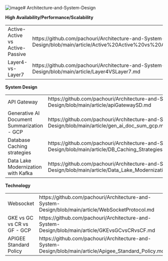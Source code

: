 ![image](https://github.com/user-attachments/assets/41a971a5-6c5f-4015-9a1b-8966d28b8b32)# Architecture-and-System-Design

  <b>High Availability/Performance/Scalability</b>
   <table>
        <tr><td>Active-Active vs Active-Passive</td><td>https://github.com/pachouri/Architecture-and-System-Design/blob/main/article/Active%20Active%20vs%20Active%20Passive.md</td></tr>
           <tr><td>Layer4-vs-Layer7</td><td>https://github.com/pachouri/Architecture-and-System-Design/blob/main/article/Layer4VSLayer7.md</td></tr>
  </table>
 <b>System Design</b>
   <table>
        <tr><td>API Gateway</td><td>https://github.com/pachouri/Architecture-and-System-Design/blob/main/article/apiGatewaySD.md</td></tr>
         <tr><td>Generative AI Document Summarization - GCP </td><td>https://github.com/pachouri/Architecture-and-System-Design/blob/main/article/gen_ai_doc_sum_gcp.md</td></tr>
         <tr><td>Database Caching strategies</td><td>https://github.com/pachouri/Architecture-and-System-Design/blob/main/article/DB_Caching_Strategies.md</td></tr>
          <tr><td>Data Lake Modernization with Kafka </td><td>https://github.com/pachouri/Architecture-and-System-Design/blob/main/article/Data_Lake_Modernization_with_Kafka.md</td></td></tr>
        
  </table>

 <b>Technology</b>
   <table>
        <tr><td>Websocket</td><td>https://github.com/pachouri/Architecture-and-System-Design/blob/main/article/WebSocketProtocol.md</td></tr>
        <tr><td>GKE vs GC vs CR vs GF - GCP</td><td>https://github.com/pachouri/Architecture-and-System-Design/blob/main/article/GKEvsGCvsCRvsCF.md</td></tr>
       <tr><td>APIGEE Standard Policy</td><td>https://github.com/pachouri/Architecture-and-System-Design/blob/main/article/Apigee_Standard_Policy.md</td></tr>
   </table>
